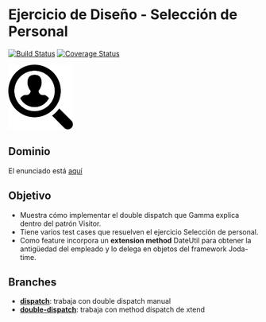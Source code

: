 
# Ejercicio de Diseño - Selección de Personal

[![Build Status](https://travis-ci.org/uqbar-project/eg-seleccion-personal-xtend.svg?branch=dispatch)](https://travis-ci.org/uqbar-project/eg-seleccion-personal-xtend) [![Coverage Status](https://coveralls.io/repos/github/uqbar-project/eg-seleccion-personal-xtend/badge.svg?branch=dispatch&service=github)](https://coveralls.io/github/uqbar-project/eg-seleccion-personal-xtend?branch=dispatch&service=github)

<img src="images/personal.png" height="130px" width="130px"/>

## Dominio
El enunciado está [aquí](https://docs.google.com/viewer?a=v&pid=sites&srcid=ZGVmYXVsdGRvbWFpbnx1dG5kZXNpZ258Z3g6MzNhMGQyNGNmM2U5MzM2Ng)

## Objetivo

* Muestra cómo implementar el double dispatch que Gamma explica dentro del patrón Visitor.
* Tiene varios test cases que resuelven el ejercicio Selección de personal.
* Como feature incorpora un **extension method** DateUtil para obtener la antigüedad del empleado y lo delega en objetos del framework Joda-time.

## Branches

* [__dispatch__](https://github.com/uqbar-project/eg-seleccion-personal-xtend/tree/dispatch): trabaja con double dispatch manual
* [__double-dispatch__](https://github.com/uqbar-project/eg-seleccion-personal-xtend/tree/double-dispatch): trabaja con method dispatch de xtend

